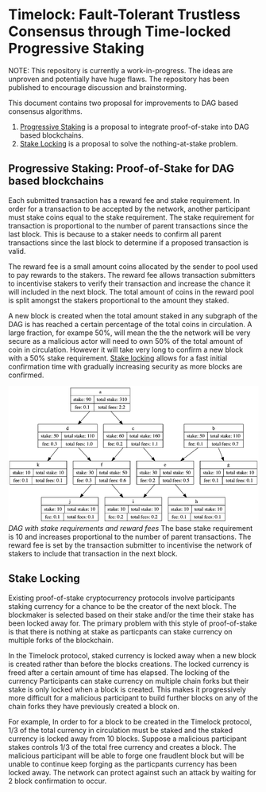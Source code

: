 # Timelock: Fault-Tolerant Trustless Consensus through Time-locked Progressive Staking 

NOTE: This repository is currently a work-in-progress. The ideas are unproven and potentially have huge flaws. The repository has been published to encourage discussion and brainstorming.

This document contains two proposal for improvements to DAG based consensus algorithms.

1. [Progressive Staking](#Progressive-Staking) is a proposal to integrate proof-of-stake into DAG based blockchains.
2. [Stake Locking](#Stake-Locking) is a proposal to solve the nothing-at-stake problem.

## Progressive Staking: Proof-of-Stake for DAG based blockchains

Each submitted transaction has a reward fee and stake requirement. In order for a transaction to be accepted by the network, another participant must stake coins equal to the stake requirement. The stake requirement for transaction is proportional to the number of parent transactions since the last block. This is because to a staker needs to confirm all parent transactions since the last block to determine if a proposed transaction is valid.

The reward fee is a small amount coins allocated by the sender to pool used to pay rewards to the stakers. The reward fee allows transaction submitters to incentivise stakers to verify their transaction and increase the chance it will included in the next block. The total amount of coins in the reward pool is split amongst the stakers proportional to the amount they staked.

A new block is created when the total amount staked in any subgraph of the DAG is has reached a certain percentage of the total coins in circulation. A large fraction, for exampe 50%, will mean the the the network will be very secure as a malicious actor will need to own 50% of the total amount of coin in circulation. However it will take very long to confirm a new block with a 50% stake requirement. [Stake locking](#Stake-Locking) allows for a fast initial confirmation time with gradually increasing security as more blocks are confirmed. 


![Screenshot](dag.png)
*DAG with stake requirements and reward fees* The base stake requirement is 10 and increases proportional to the number of parent transactions. The reward fee is set by the transaction submitter to incentivise the network of stakers
to include that transaction in the next block.  


## Stake Locking

Existing proof-of-stake cryptocurrency protocols involve participants staking currency for a chance to be the creator of the next block. The blockmaker is selected based on their stake and/or the time their stake has been locked away for. The primary problem with this style of proof-of-stake is that there is nothing at stake as particpants can stake currency on multiple forks of the blockchain. 

In the Timelock protocol, staked currency is locked away when a new block is created rather than before the blocks creations. The locked currency is freed after a certain amount of time has elapsed. The locking of the currency Participants can stake currency on multiple chain forks but their stake is only locked when a block is created. This makes it progressively more difficult for a malicious participant to build further blocks on any of the chain forks they have previously created a block on. 

For example, In order to for a block to be created in the Timelock protocol, 1/3 of the total currency in circulation must be staked and the staked currency is locked away from 10 blocks. Suppose a malicious participant stakes controls 1/3 of the total free currency and creates a block. The malicious participant will be able to forge one fraudlent block but will be unable to continue keep forging as the particpants currency has been locked away. The network can protect against such an attack by waiting for 2 block confirmation to occur. 
